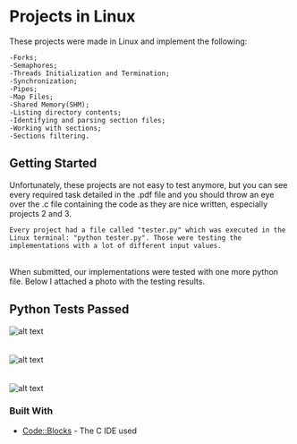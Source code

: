 # Projects in Linux
These projects were made in Linux and implement the following:
```
-Forks;
-Semaphores;
-Threads Initialization and Termination;
-Synchronization;
-Pipes;
-Map Files;
-Shared Memory(SHM);
-Listing directory contents;
-Identifying and parsing section files;
-Working with sections;
-Sections filtering.
```

## Getting Started
Unfortunately, these projects are not easy to test anymore, but you can see every required task detailed in the .pdf file and you should throw an eye over the .c file containing the code as they are nice written, especially projects 2 and 3. 
```
Every project had a file called "tester.py" which was executed in the Linux terminal: "python tester.py". Those were testing the implementations with a lot of different input values.
```
</br>
When submitted, our implementations were tested with one more python file. Below I attached a photo with the testing results.

## Python Tests Passed
![alt text](https://github.com/DanutGavrus/Photos/blob/master/1.%20Processes%2C%20Threads%20and%20Synchronization.png)<br/><br/><br/>
![alt text](https://github.com/DanutGavrus/Photos/blob/master/2.%20Inter-Process%20Communication.png)<br/><br/><br/>
![alt text](https://github.com/DanutGavrus/Photos/blob/master/3.%20File%20System%20Module.png)

### Built With
* [Code::Blocks](http://www.codeblocks.org/) - The C IDE used